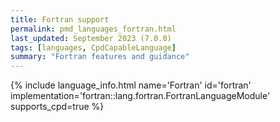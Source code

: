 ```yaml
---
title: Fortran support
permalink: pmd_languages_fortran.html
last_updated: September 2023 (7.0.0)
tags: [languages, CpdCapableLanguage]
summary: "Fortran features and guidance"
---
```


{% include language_info.html name='Fortran' id='fortran' implementation='fortran::lang.fortran.FortranLanguageModule' supports_cpd=true %}
